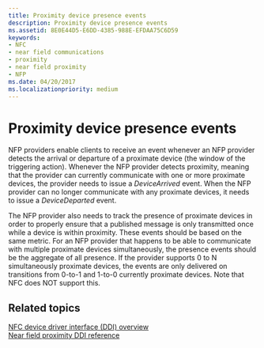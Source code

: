 ```yaml
---
title: Proximity device presence events
description: Proximity device presence events
ms.assetid: 8E0E44D5-E6DD-4385-988E-EFDAA75C6D59
keywords:
- NFC
- near field communications
- proximity
- near field proximity
- NFP
ms.date: 04/20/2017
ms.localizationpriority: medium
---
```


# Proximity device presence events


NFP providers enable clients to receive an event whenever an NFP provider detects the arrival or departure of a proximate device (the window of the triggering action). Whenever the NFP provider detects proximity, meaning that the provider can currently communicate with one or more proximate devices, the provider needs to issue a *DeviceArrived* event. When the NFP provider can no longer communicate with any proximate devices, it needs to issue a *DeviceDeparted* event.

The NFP provider also needs to track the presence of proximate devices in order to properly ensure that a published message is only transmitted once while a device is within proximity. These events should be based on the same metric. For an NFP provider that happens to be able to communicate with multiple proximate devices simultaneously, the presence events should be the aggregate of all presence. If the provider supports 0 to N simultaneously proximate devices, the events are only delivered on transitions from 0-to-1 and 1-to-0 currently proximate devices. Note that NFC does NOT support this.

 

 
## Related topics
[NFC device driver interface (DDI) overview](/windows-hardware/drivers/ddi/index)  
[Near field proximity DDI reference](/windows-hardware/drivers/ddi/index)